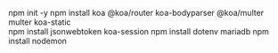 npm init -y
npm install koa @koa/router koa-bodyparser @koa/multer multer koa-static  
npm install jsonwebtoken koa-session 
npm install dotenv mariadb 
npm install nodemon